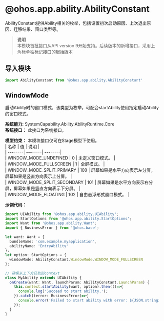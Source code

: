 # @ohos.app.ability.AbilityConstant    
AbilityConstant提供Ability相关的枚举，包括设置初次启动原因、上次退出原因、迁移结果、窗口类型等。  
> **说明**   
>本模块首批接口从API version 9开始支持。后续版本的新增接口，采用上角标单独标记接口的起始版本  
  
## 导入模块  
  
```js    
import AbilityConstant from '@ohos.app.ability.AbilityConstant'    
```  
    
## WindowMode    
启动Ability时的窗口模式，该类型为枚举，可配合startAbility使用指定启动Ability的窗口模式。    
    
 **系统能力:**  SystemCapability.Ability.AbilityRuntime.Core    
 **系统接口：** 此接口为系统接口。    
    
 **模型约束：** 本模块接口仅可在Stage模型下使用。    
| 名称 | 值 | 说明 |  
| --------| --------| --------|  
| WINDOW_MODE_UNDEFINED | 0 | 未定义窗口模式。  |  
| WINDOW_MODE_FULLSCREEN | 1 | 全屏模式。 |  
| WINDOW_MODE_SPLIT_PRIMARY | 100 | 屏幕如果是水平方向表示左分屏，屏幕如果是竖直方向表示上分屏。  |  
| WINDOW_MODE_SPLIT_SECONDARY | 101 |  屏幕如果是水平方向表示右分屏，屏幕如果是竖直方向表示下分屏。 |  
| WINDOW_MODE_FLOATING | 102 | 自由悬浮形式窗口模式。 |  
    
 **示例代码：**   
```ts    
import UIAbility from '@ohos.app.ability.UIAbility';  
import StartOptions from '@ohos.app.ability.StartOptions';  
import Want from '@ohos.app.ability.Want';  
import { BusinessError } from '@ohos.base';  
  
let want: Want = {  
  bundleName: 'com.example.myapplication',  
  abilityName: 'EntryAbility'  
};  
let option: StartOptions = {  
  windowMode: AbilityConstant.WindowMode.WINDOW_MODE_FULLSCREEN  
};  
  
// 确保从上下文获取到context  
class MyAbility extends UIAbility {  
  onCreate(want: Want, launchParam: AbilityConstant.LaunchParam) {  
    this.context.startAbility(want, option).then(()=>{  
      console.log('Succeed to start ability.');  
    }).catch((error: BusinessError)=>{  
      console.error('Failed to start ability with error: ${JSON.stringify(error)}');  
    });  
  }  
}  
    
```    
  
